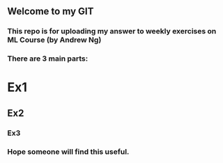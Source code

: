 ## Welcome to my GIT

### This repo is for uploading my answer to weekly exercises on ML Course (by Andrew Ng)
### There are 3 main parts:
# Ex1
## Ex2
### Ex3

### Hope someone will find this useful.
